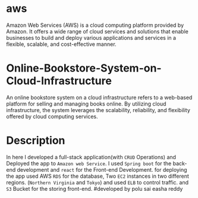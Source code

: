 # aws
Amazon Web Services (AWS) is a cloud computing platform provided by Amazon. It offers a wide range of cloud services and solutions that enable businesses to build and deploy various applications and services in a flexible, scalable, and cost-effective manner.
# Online-Bookstore-System-on-Cloud-Infrastructure
An online bookstore system on a cloud infrastructure refers to a web-based platform for selling and managing books online. By utilizing cloud infrastructure, the system leverages the scalability, reliability, and flexibility offered by cloud computing services.
# Description
In here I developed a full-stack application(with `CRUD` Operations) and Deployed the app to `Amazon web Service`. I used `Spring boot` for the back-end development and `react` for the Front-end Development. for deploying the app used AWS `RDS` for the database, Two `EC2` instances in two different regions. (`Northern Virginia` and `Tokyo`) and used `ELB` to control traffic. and `S3` Bucket for the storing front-end. 
#developed by polu sai easha reddy
